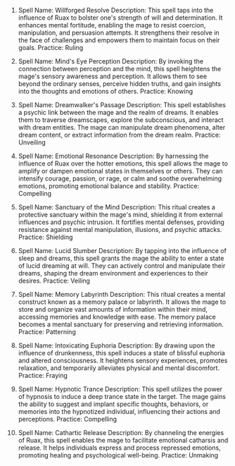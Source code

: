 1.  Spell Name: Willforged Resolve Description: This spell taps into the influence of Ruax to bolster one's strength of will and determination. It enhances mental fortitude, enabling the mage to resist coercion, manipulation, and persuasion attempts. It strengthens their resolve in the face of challenges and empowers them to maintain focus on their goals. Practice: Ruling

2.  Spell Name: Mind's Eye Perception Description: By invoking the connection between perception and the mind, this spell heightens the mage's sensory awareness and perception. It allows them to see beyond the ordinary senses, perceive hidden truths, and gain insights into the thoughts and emotions of others. Practice: Knowing

3.  Spell Name: Dreamwalker's Passage Description: This spell establishes a psychic link between the mage and the realm of dreams. It enables them to traverse dreamscapes, explore the subconscious, and interact with dream entities. The mage can manipulate dream phenomena, alter dream content, or extract information from the dream realm. Practice: Unveiling

4.  Spell Name: Emotional Resonance Description: By harnessing the influence of Ruax over the hotter emotions, this spell allows the mage to amplify or dampen emotional states in themselves or others. They can intensify courage, passion, or rage, or calm and soothe overwhelming emotions, promoting emotional balance and stability. Practice: Compelling

5.  Spell Name: Sanctuary of the Mind Description: This ritual creates a protective sanctuary within the mage's mind, shielding it from external influences and psychic intrusion. It fortifies mental defenses, providing resistance against mental manipulation, illusions, and psychic attacks. Practice: Shielding

6.  Spell Name: Lucid Slumber Description: By tapping into the influence of sleep and dreams, this spell grants the mage the ability to enter a state of lucid dreaming at will. They can actively control and manipulate their dreams, shaping the dream environment and experiences to their desires. Practice: Veiling

7.  Spell Name: Memory Labyrinth Description: This ritual creates a mental construct known as a memory palace or labyrinth. It allows the mage to store and organize vast amounts of information within their mind, accessing memories and knowledge with ease. The memory palace becomes a mental sanctuary for preserving and retrieving information. Practice: Patterning

8.  Spell Name: Intoxicating Euphoria Description: By drawing upon the influence of drunkenness, this spell induces a state of blissful euphoria and altered consciousness. It heightens sensory experiences, promotes relaxation, and temporarily alleviates physical and mental discomfort. Practice: Fraying

9.  Spell Name: Hypnotic Trance Description: This spell utilizes the power of hypnosis to induce a deep trance state in the target. The mage gains the ability to suggest and implant specific thoughts, behaviors, or memories into the hypnotized individual, influencing their actions and perceptions. Practice: Compelling

10. Spell Name: Cathartic Release Description: By channeling the energies of Ruax, this spell enables the mage to facilitate emotional catharsis and release. It helps individuals express and process repressed emotions, promoting healing and psychological well-being. Practice: Unmaking